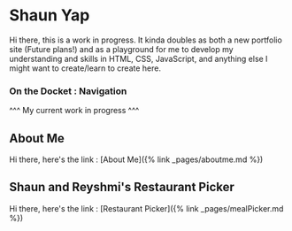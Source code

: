 # Shaun Yap

Hi there, this is a work in progress. It kinda doubles as both a new portfolio site (Future plans!) and as a playground for me to develop my understanding and skills in HTML, CSS, JavaScript, and anything else I might want to create/learn to create here.

### On the Docket : Navigation
^^^ My current work in progress ^^^

## About Me
Hi there, here's the link : [About Me]({% link _pages/aboutme.md %})

## Shaun and Reyshmi's Restaurant Picker
Hi there, here's the link : [Restaurant Picker]({% link _pages/mealPicker.md %})